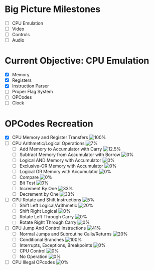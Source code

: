 # Big Picture Milestones
- [ ] CPU Emulation
- [ ] Video
- [ ] Controls
- [ ] Audio

# Current Objective: CPU Emulation
- [x] Memory
- [x] Registers
- [x] Instruction Parser
- [ ] Proper Flag System
- [ ] OPCodes
- [ ] Clock

# OPCodes Recreation
- [x] CPU Memory and Register Transfers ![100%](https://progress-bar.xyz/100)
- [ ] CPU Arithmetic/Logical Operations ![7%](https://progress-bar.xyz/7)
  - [ ] Add Memory to Accumulator with Carry ![12.5%](https://progress-bar.xyz/12)
  - [ ] Subtract Memory from Accumulator with Borrow ![0%](https://progress-bar.xyz/0)
  - [ ] Logical AND Memory with Accumulator ![0%](https://progress-bar.xyz/0)
  - [ ] Exclusive-OR Memory with Accumulator ![0%](https://progress-bar.xyz/0)
  - [ ] Logical OR Memory with Accumulator ![0%](https://progress-bar.xyz/0)
  - [ ] Compare ![0%](https://progress-bar.xyz/0)
  - [ ] Bit Test ![0%](https://progress-bar.xyz/0)
  - [ ] Increment By One ![33%](https://progress-bar.xyz/33)
  - [ ] Decrement by One ![33%](https://progress-bar.xyz/33)
- [ ] CPU Rotate and Shift Instructions ![5%](https://progress-bar.xyz/5)
  - [ ] Shift Left Logical/Arithmetic ![20%](https://progress-bar.xyz/20)
  - [ ] Shift Right Logical ![0%](https://progress-bar.xyz/0)
  - [ ] Rotate Left Through Carry ![0%](https://progress-bar.xyz/0)
  - [ ] Rotate Right Through Carry ![0%](https://progress-bar.xyz/0)
- [ ] CPU Jump And Control Instructions ![41%](https://progress-bar.xyz/41)
  - [ ] Normal Jumps and Subroutine Calls/Returns ![20%](https://progress-bar.xyz/20)
  - [ ] Conditional Branches ![100%](https://progress-bar.xyz/100)
  - [ ] Interrupts, Exceptions, Breakpoints ![0%](https://progress-bar.xyz/0)
  - [ ] CPU Control ![0%](https://progress-bar.xyz/0)
  - [ ] No Operation ![0%](https://progress-bar.xyz/0)
- [ ] CPU Illegal OPcodes ![0%](https://progress-bar.xyz/0)

